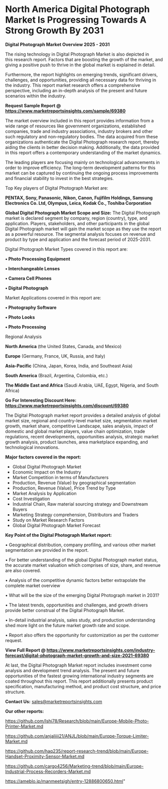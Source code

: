 # North America Digital Photograph Market Is Progressing Towards A Strong Growth By 2031

<Strong> Digital Photograph Market Overview 2025 - 2031</strong>

The rising technology in Digital Photograph Market is also depicted in this research report. Factors that are boosting the growth of the market, and giving a positive push to thrive in the global market is explained in detail.

Furthermore, the report highlights on emerging trends, significant drivers, challenges, and opportunities, providing all necessary data for thriving in the industry. This report market research offers a comprehensive perspective, including an in-depth analysis of the present and future scenarios within the industry.

<strong>Request Sample Report @ <a href=https://www.marketreportsinsights.com/sample/69380>https://www.marketreportsinsights.com/sample/69380</a></strong>

The market overview included in this report provides information from a wide range of resources like government organizations, established companies, trade and industry associations, industry brokers and other such regulatory and non-regulatory bodies. The data acquired from these organizations authenticate the Digital Photograph research report, thereby aiding the clients in better decision making. Additionally, the data provided in this report offers a contemporary understanding of the market dynamics.

The leading players are focusing mainly on technological advancements in order to improve efficiency. The long-term development patterns for this market can be captured by continuing the ongoing process improvements and financial stability to invest in the best strategies.

Top Key players of Digital Photograph Market are:

<strong>PENTAX, Sony, Panasonic, Nikon, Canon, Fujifilm Holdings, Samsung Electronics Co. Ltd, Olympus, Leica, Kodak Co., Toshiba Corporation</strong>

<strong><b>Global Digital Photograph Market Scope and Size:</b></strong>
The Digital Photograph market is declared segment by company, region (country), type, and application. Players, stakeholders, and other participants in the global Digital Photograph market will gain the market scope as they use the report as a powerful resource. The segmental analysis focuses on revenue and product by type and application and the forecast period of 2025-2031.

Digital Photograph Market Types covered in this report are:

<strong>• Photo Processing Equipment

• Interchangeable Lenses

• Camera Cell Phones

• Digital Photograph</strong>

Market Applications covered in this report are:

<strong>• Photography Software

• Photo Looks

• Photo Processing</strong> 

Regional Analysis

<strong>North America</strong> (the United States, Canada, and Mexico)

<strong>Europe</strong> (Germany, France, UK, Russia, and Italy)

<strong>Asia-Pacific</strong> (China, Japan, Korea, India, and Southeast Asia)

<strong>South America</strong> (Brazil, Argentina, Colombia, etc.)

<strong>The Middle East and Africa</strong> (Saudi Arabia, UAE, Egypt, Nigeria, and South Africa)

<strong>Go For Interesting Discount Here: <a href=https://www.marketreportsinsights.com/discount/69380>https://www.marketreportsinsights.com/discount/69380</a></strong>

The Digital Photograph market report provides a detailed analysis of global market size, regional and country-level market size, segmentation market growth, market share, competitive Landscape, sales analysis, impact of domestic and global market players, value chain optimization, trade regulations, recent developments, opportunities analysis, strategic market growth analysis, product launches, area marketplace expanding, and technological innovations.

<strong><b>Major factors covered in the report:</b></strong>
<ul>
  <li>Global Digital Photograph Market </li>
  <li>Economic Impact on the Industry</li>
  <li>Market Competition in terms of Manufacturers</li>
  <li>Production, Revenue (Value) by geographical segmentation</li>
  <li>Production, Revenue (Value), Price Trend by Type</li>
  <li>Market Analysis by Application</li>
  <li>Cost Investigation</li>
  <li>Industrial Chain, Raw material sourcing strategy and Downstream Buyers</li>
  <li>Marketing Strategy comprehension, Distributors and Traders</li>
  <li>Study on Market Research Factors</li>
  <li>Global Digital Photograph Market Forecast</li>
</ul>

<strong><b>Key Point of the Digital Photograph Market report:</b></strong>

• Geographical distribution, company profiling, and various other market segmentation are provided in the report.

• For better understanding of the global Digital Photograph market status, the accurate market valuation which comprises of size, share, and revenue are also covered.

• Analysis of the competitive dynamic factors better extrapolate the complete market overview

• What will be the size of the emerging Digital Photograph market in 2031?

• The latest trends, opportunities and challenges, and growth drivers provide better construal of the Digital Photograph Market.

• In-detail industrial analysis, sales study, and production understanding shed more light on the future market growth rate and scope.

• Report also offers the opportunity for customization as per the customer request.

<strong><b>View Full Report @ <a href=https://www.marketreportsinsights.com/industry-forecast/digital-photograph-market-growth-and-size-2021-69380>https://www.marketreportsinsights.com/industry-forecast/digital-photograph-market-growth-and-size-2021-69380</a></b></strong>


At last, the Digital Photograph Market report includes investment come analysis and development trend analysis. The present and future opportunities of the fastest growing international industry segments are coated throughout this report. This report additionally presents product specification, manufacturing method, and product cost structure, and price structure.

<strong>Contact Us:</strong>
sales@marketreportsinsights.com

<strong>Our other reports:</strong>

<a href=https://github.com/Ishi78/Research/blob/main/Europe-Mobile-Photo-Printer-Market.md>https://github.com/Ishi78/Research/blob/main/Europe-Mobile-Photo-Printer-Market.md</a>

<a href=https://github.com/anjaliiii21/ANJL/blob/main/Europe-Torque-Limiter-Market.md>https://github.com/anjaliiii21/ANJL/blob/main/Europe-Torque-Limiter-Market.md</a>

<a href=https://github.com/haq235/report-research-trend/blob/main/Europe-Handset-Proximity-Sensor-Market.md>https://github.com/haq235/report-research-trend/blob/main/Europe-Handset-Proximity-Sensor-Market.md</a>

<a href=https://github.com/cargo4256/Marketing-trend/blob/main/Europe-Industrial-Process-Recorders-Market.md>https://github.com/cargo4256/Marketing-trend/blob/main/Europe-Industrial-Process-Recorders-Market.md</a>

<a href=https://ameblo.jp/manmeetsigh/entry-12886800650.html>https://ameblo.jp/manmeetsigh/entry-12886800650.html</a>"

